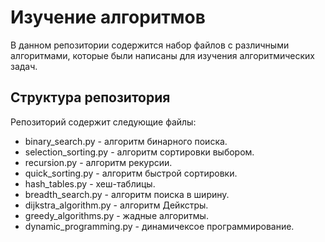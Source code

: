 # Изучение алгоритмов

В данном репозитории содержится набор файлов с различными алгоритмами, 
которые были написаны для изучения алгоритмических задач. 

## Структура репозитория

Репозиторий содержит следующие файлы:

* binary_search.py - алгоритм бинарного поиска.
* selection_sorting.py - алгоритм сортировки выбором.
* recursion.py - алгоритм рекурсии.
* quick_sorting.py - алгоритм быстрой сортировки.
* hash_tables.py - хеш-таблицы.
* breadth_search.py - алгоритм поиска в ширину.
* dijkstra_algorithm.py - алгоритм Дейкстры.
* greedy_algorithms.py - жадные алгоритмы.
* dynamic_programming.py - динамичексое программирование.